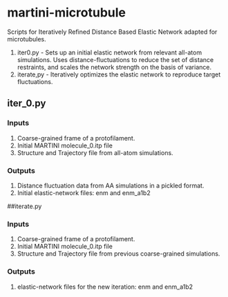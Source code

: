 # martini-microtubule
Scripts for Iteratively Refined Distance Based Elastic Network adapted for microtubules.
1. iter0.py - Sets up an initial elastic network from relevant all-atom simulations. Uses distance-fluctuations to reduce the set of distance restraints, and scales the network strength on the basis of variance.
2. iterate,py - Iteratively optimizes the elastic network to reproduce target fluctuations.

## iter_0.py

### Inputs 
1. Coarse-grained frame of a protofilament.
2. Initial MARTINI molecule_0.itp file
3. Structure and Trajectory file from all-atom simulations.

### Outputs 
1. Distance fluctuation data from AA simulations in a pickled format.
2. Initial elastic-network files: enm and enm_a1b2

##iterate.py

### Inputs 
1. Coarse-grained frame of a protofilament.
2. Initial MARTINI molecule_0.itp file
3. Structure and Trajectory file from previous coarse-grained simulations.

### Outputs 
1. elastic-network files for the new iteration: enm and enm_a1b2

